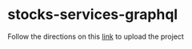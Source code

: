 # stocks-services-graphql
Follow the directions on this [link](https://github.com/ppzzmm/stocks-consumer/tree/main) to upload the project
